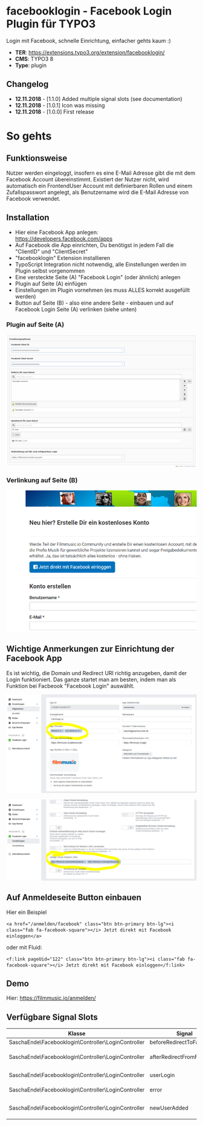 # facebooklogin - Facebook Login Plugin für TYPO3

Login mit Facebook, schnelle Einrichtung, einfacher gehts kaum :)

* **TER**: https://extensions.typo3.org/extension/facebooklogin/
* **CMS**: TYPO3 8
* **Type**: plugin

## Changelog

* **12.11.2018** - [1.1.0]  Added multiple signal slots (see documentation)
* **12.11.2018** - [1.0.1]  Icon was missing
* **12.11.2018** - [1.0.0]  First release

# So gehts

## Funktionsweise

Nutzer werden eingeloggt, insofern es eine E-Mail Adresse gibt die mit dem Facebook Account übereinstimmt.
Existiert der Nutzer nicht, wird automatisch ein FrontendUser Account mit definierbaren Rollen und einem Zufallspasswort angelegt, als Benutzername wird die E-Mail Adresse von Facebook verwendet.

## Installation

* Hier eine Facebook App anlegen: https://developers.facebook.com/apps
* Auf Facebook die App einrichten, Du benötigst in jedem Fall die "ClientID" und "ClientSecret"
* "facebooklogin" Extension installieren
* TypoScript Integration nicht notwendig, alle Einstellungen werden im Plugin selbst vorgenommen
* Eine versteckte Seite (A) "Facebook Login" (oder ähnlich) anlegen
* Plugin auf Seite (A) einfügen
* Einstellungen im Plugin vornehmen (es muss ALLES korrekt ausgefüllt werden)
* Button auf Seite (B) - also eine andere Seite - einbauen und auf Facebook Login Seite (A) verlinken (siehe unten)

### Plugin auf Seite (A) 

![plugin](Documentation/plugin.PNG "Plugin Einstellungen")

### Verlinkung auf Seite (B) 

![login](Documentation/login.PNG "Login Button, der auf Facebook Login Seite verlinkt")

## Wichtige Anmerkungen zur Einrichtung der Facebook App

Es ist wichtig, die Domain und Redirect URI richtig anzugeben, damit der Login funktioniert. Das ganze startet man am besten, indem man als Funktion bei Facbeook "Facebook Login" auswählt.

![fb1](Documentation/fb1.PNG "FB Einrichtung")

![fb2](Documentation/fb2.PNG "FB Einrichtung")

## Auf Anmeldeseite Button einbauen

Hier ein Beispiel

```
<a href="/anmelden/facebook" class="btn btn-primary btn-lg"><i class="fab fa-facebook-square"></i> Jetzt direkt mit Facebook einloggen</a>
```

oder mit Fluid:

```
<f:link pageUid="122" class="btn btn-primary btn-lg"><i class="fab fa-facebook-square"></i> Jetzt direkt mit Facebook einloggen</f:link>
```

## Demo

Hier: https://filmmusic.io/anmelden/

## Verfügbare Signal Slots

| Klasse                                              | Signal                    | Parameter               |
|-----------------------------------------------------|---------------------------|-------------------------|
| SaschaEnde\Facebooklogin\Controller\LoginController | beforeRedirectToFacebook  | $fb, $this              |
| SaschaEnde\Facebooklogin\Controller\LoginController | afterRedirectFromFacebook | $fb, $userdata, $this   |
| SaschaEnde\Facebooklogin\Controller\LoginController | userLogin                 | $user, $this            |
| SaschaEnde\Facebooklogin\Controller\LoginController | error                     | $userdata, $this        |
| SaschaEnde\Facebooklogin\Controller\LoginController | newUserAdded              | $user, $password, $this |

